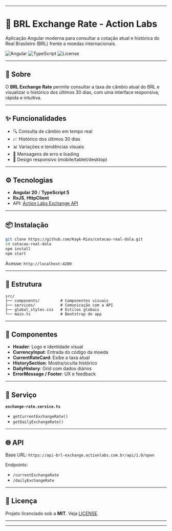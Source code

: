 
---

# 💱 BRL Exchange Rate - Action Labs

Aplicação Angular moderna para consultar a cotação atual e histórica do Real Brasileiro (BRL) frente a moedas internacionais.

![Angular](https://img.shields.io/badge/Angular-20.0.0-red?style=flat-square\&logo=angular)
![TypeScript](https://img.shields.io/badge/TypeScript-5.8.2-blue?style=flat-square\&logo=typescript)
![License](https://img.shields.io/badge/License-MIT-green?style=flat-square)

---

## 🚀 Sobre

O **BRL Exchange Rate** permite consultar a taxa de câmbio atual do BRL e visualizar o histórico dos últimos 30 dias, com uma interface responsiva, rápida e intuitiva.

---

## ✨ Funcionalidades

* 🔍 Consulta de câmbio em tempo real
* 📈 Histórico dos últimos 30 dias
* 📊 Variações e tendências visuais
* 💬 Mensagens de erro e loading
* 📱 Design responsivo (mobile/tablet/desktop)

---

## ⚙️ Tecnologias

* **Angular 20** / **TypeScript 5**
* **RxJS**, **HttpClient**
* API: [Action Labs Exchange API](https://api-brl-exchange.actionlabs.com.br)

---

## 📦 Instalação

```bash
git clone https://github.com/Kayk-Rios/cotacao-real-dola.git
cd cotacao-real-dola
npm install
npm start
```

Acesse: `http://localhost:4200`

---

## 🧩 Estrutura

```
src/
├── components/         # Componentes visuais
├── services/           # Comunicação com a API
├── global_styles.css   # Estilos globais
└── main.ts             # Bootstrap do app
```

---

## 📌 Componentes

* **Header**: Logo e identidade visual
* **CurrencyInput**: Entrada do código da moeda
* **CurrentRateCard**: Exibe a taxa atual
* **HistorySection**: Mostra/oculta histórico
* **DailyHistory**: Grid com dados diários
* **ErrorMessage / Footer**: UX e feedback

---

## 🔧 Serviço

**`exchange-rate.service.ts`**

* `getCurrentExchangeRate()`
* `getDailyExchangeRate()`

---

## 🌐 API

Base URL: `https://api-brl-exchange.actionlabs.com.br/api/1.0/open`

Endpoints:

* `/currentExchangeRate`
* `/dailyExchangeRate`

---

## 📄 Licença

Projeto licenciado sob a **MIT**. Veja [LICENSE](LICENSE).

---

---

